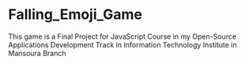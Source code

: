 # Falling_Emoji_Game
This game is a Final Project for JavaScript Course in my Open-Source Applications Development Track in Information Technology Institute in Mansoura Branch 
